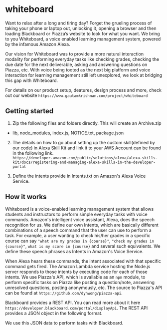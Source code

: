 # whiteboard 

Want to relax after a long and tiring day? Forget the grueling process of taking your phone or laptop out, unlocking it, opening a browser and then loading Blackboard or Piazza’s website to look for what you want. We bring to you Whiteboard, a voice enabled learning management system, powered by the infamous Amazon Alexa.

Our vision for Whiteboard was to provide a more natural interaction modality for performing everyday tasks like checking grades, checking the due date for the next deliverable, asking and answering questions on Piazza, etc. With voice being tooted as the next big platform and voice interaction for learning management still left unexplored, we look at bridging this gap with Whiteboard.

For details on our product setup, deatures, design process and more, check out our website ``https://www.gautamkrishnan.com/project/whiteboard``


## Getting started

1. Zip the following files and folders directly. This will create an Archive.zip
 - lib, node_modules, index.js, NOTICE.txt, package.json
 
2. The details on how to go about setting up the custom skill(defined by our code) in Alexa Skill Kit and link it to your AWS Account can be found in the following link. 
 ```https://developer.amazon.com/public/solutions/alexa/alexa-skills-kit/docs/registering-and-managing-alexa-skills-in-the-developer-portal```
 
 3. Define the intents provide in Intents.txt on Amazon's Alexa Voice Service.
 
 ## How it works
 
Whiteboard is a voice-enabled learning management system that allows students and instructors to perform simple everyday tasks with voice commands. Amazon's intelligent voice assistant, Alexa, does the speech recognition for us. We define our own Intents, which are basically different combinations of a speech command that the user can use to perform a task. For example, a user wanting to check his/her grades in a specific course can say ``"what are my grades in {course}"``, ``"check my grades in {course}"``, ``what is my score in {course}`` and several such equivalents. We define these speech phrases as Intents in Amazon's Voice Service. 

When Alexa hears these commands, the intent associated with that specific command gets fired. The Amazon Lambda service hosting the Node.js server responds to those intents by executing code for each of those intents. We use Piazza's API, which is available as an ``npm`` module, to perform specific tasks on Piazza like posting a question/note, answering unresolved questions, posting anonymously, etc. The source to Piazza's API can be found at ``https://github.com/dyhwong/piazza-api``.

Blackboard provides a REST API. You can read more about it here ``https://developer.blackboard.com/portal/displayApi``. The REST API provides a JSON object in the following format.

We use this JSON data to perform tasks with Blackboard.

